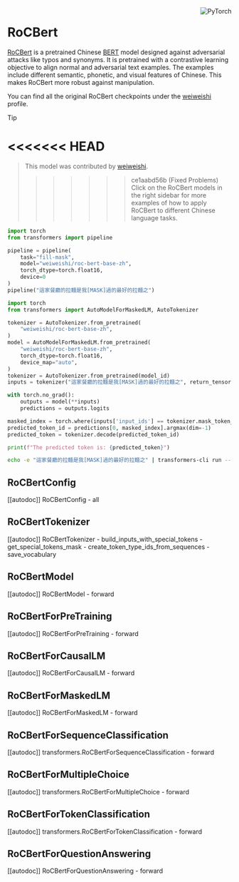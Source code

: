 <!--Copyright 2022 The HuggingFace Team. All rights reserved.

Licensed under the Apache License, Version 2.0 (the "License"); you may not use this file except in compliance with
the License. You may obtain a copy of the License at

http://www.apache.org/licenses/LICENSE-2.0

Unless required by applicable law or agreed to in writing, software distributed under the License is distributed on
an "AS IS" BASIS, WITHOUT WARRANTIES OR CONDITIONS OF ANY KIND, either express or implied. See the License for the
specific language governing permissions and limitations under the License.

⚠️ Note that this file is in Markdown but contain specific syntax for our doc-builder (similar to MDX) that may not be
rendered properly in your Markdown viewer.

-->

<div style="float: right;">
    <div class="flex flex-wrap space-x-1">
           <img alt="PyTorch" src="https://img.shields.io/badge/PyTorch-DE3412?style=flat&logo=pytorch&logoColor=white">
    </div>
</div>

# RoCBert

[RoCBert](https://aclanthology.org/2022.acl-long.65.pdf) is a pretrained Chinese [BERT](./bert) model designed against adversarial attacks like typos and synonyms. It is pretrained with a contrastive learning objective to align normal and adversarial text examples. The examples include different semantic, phonetic, and visual features of Chinese. This makes RoCBert more robust against manipulation.

You can find all the original RoCBert checkpoints under the [weiweishi](https://huggingface.co/weiweishi) profile.

> [!TIP]
<<<<<<< HEAD
=======
> This model was contributed by [weiweishi](https://huggingface.co/weiweishi).
>
>>>>>>> ce1aabd56b (Fixed Problems)
> Click on the RoCBert models in the right sidebar for more examples of how to apply RoCBert to different Chinese language tasks.

<hfoptions id="usage">
<hfoption id="Pipeline">

```py
import torch
from transformers import pipeline

pipeline = pipeline(
    task="fill-mask",
    model="weiweishi/roc-bert-base-zh",
    torch_dtype=torch.float16,
    device=0
)
pipeline("這家餐廳的拉麵是我[MASK]過的最好的拉麵之")
```

</hfoption>
<hfoption id="AutoModel">

```py
import torch
from transformers import AutoModelForMaskedLM, AutoTokenizer

tokenizer = AutoTokenizer.from_pretrained(
    "weiweishi/roc-bert-base-zh",
)
model = AutoModelForMaskedLM.from_pretrained(
    "weiweishi/roc-bert-base-zh",
    torch_dtype=torch.float16,
    device_map="auto",
)
tokenizer = AutoTokenizer.from_pretrained(model_id)
inputs = tokenizer("這家餐廳的拉麵是我[MASK]過的最好的拉麵之", return_tensors="pt").to("cuda")

with torch.no_grad():
    outputs = model(**inputs)
    predictions = outputs.logits

masked_index = torch.where(inputs['input_ids'] == tokenizer.mask_token_id)[1]
predicted_token_id = predictions[0, masked_index].argmax(dim=-1)
predicted_token = tokenizer.decode(predicted_token_id)

print(f"The predicted token is: {predicted_token}")
```

</hfoption>
<hfoption id="transformers CLI">

```bash
echo -e "這家餐廳的拉麵是我[MASK]過的最好的拉麵之" | transformers-cli run --task fill-mask --model weiweishi/roc-bert-base-zh --device 0
```

</hfoption>
</hfoptions>

## RoCBertConfig

[[autodoc]] RoCBertConfig
    - all

## RoCBertTokenizer

[[autodoc]] RoCBertTokenizer
    - build_inputs_with_special_tokens
    - get_special_tokens_mask
    - create_token_type_ids_from_sequences
    - save_vocabulary

## RoCBertModel

[[autodoc]] RoCBertModel
    - forward

## RoCBertForPreTraining

[[autodoc]] RoCBertForPreTraining
    - forward

## RoCBertForCausalLM

[[autodoc]] RoCBertForCausalLM
    - forward

## RoCBertForMaskedLM

[[autodoc]] RoCBertForMaskedLM
    - forward

## RoCBertForSequenceClassification

[[autodoc]] transformers.RoCBertForSequenceClassification
    - forward

## RoCBertForMultipleChoice

[[autodoc]] transformers.RoCBertForMultipleChoice
    - forward

## RoCBertForTokenClassification

[[autodoc]] transformers.RoCBertForTokenClassification
    - forward

## RoCBertForQuestionAnswering

[[autodoc]] RoCBertForQuestionAnswering
    - forward
